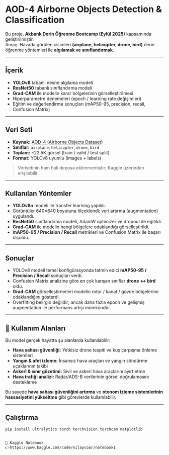 # AOD-4 Airborne Objects Detection & Classification

Bu proje, **Akbank Derin Öğrenme Bootcamp (Eylül 2025)** kapsamında geliştirilmiştir.  
Amaç: Havada görülen cisimleri **(airplane, helicopter, drone, bird)** derin öğrenme yöntemleri ile **algılamak ve sınıflandırmak**.

---

##  İçerik

- **YOLOv8** tabanlı nesne algılama modeli  
- **ResNet50** tabanlı sınıflandırma modeli  
- **Grad-CAM** ile modelin karar bölgelerinin görselleştirilmesi  
- Hiperparametre denemeleri (epoch / learning rate değişimleri)  
- Eğitim ve değerlendirme sonuçları (mAP50-95, precision, recall, Confusion Matrix)

---

##  Veri Seti

- **Kaynak:** [AOD-4 (Airborne Objects Dataset)](https://www.kaggle.com/)  
- **Sınıflar:** `airplane`, `helicopter`, `drone`, `bird`  
- **Toplam:** ~22.5K görsel (train / valid / test split)  
- **Format:** YOLOv8 uyumlu (images + labels)  

> Verisetinin ham hali depoya eklenmemiştir; Kaggle üzerinden erişilebilir.

---

##  Kullanılan Yöntemler

- **YOLOv8n** modeli ile transfer learning yapıldı.  
- Görüntüler 640×640 boyutuna ölçeklendi; veri artırma (augmentation) uygulandı.  
- **ResNet50** sınıflandırma modeli, AdamW optimizer ve dropout ile eğitildi.  
- **Grad-CAM** ile modelin hangi bölgelere odaklandığı görselleştirildi.  
- **mAP50-95 / Precision / Recall** metrikleri ve Confusion Matrix ile başarı ölçüldü.
---



##  Sonuçlar

- YOLOv8 modeli temel konfigürasyonda tatmin edici **mAP50-95 / Precision / Recall** sonuçları verdi.  
- Confusion Matrix analizine göre en çok karışan sınıflar **drone ↔ bird** oldu.  
- **Grad-CAM** görselleştirmeleri modelin rotor / kanat / gövde bölgelerine odaklandığını gösterdi.  
- Overfitting belirgin değildir; ancak daha fazla epoch ve gelişmiş augmentation ile performans artışı mümkündür.

---

## 🚀 Kullanım Alanları

Bu model gerçek hayatta şu alanlarda kullanılabilir:

- **Hava sahası güvenliği:** Yetkisiz drone tespiti ve kuş çarpışma önleme sistemleri  
- **Yangın & afet izleme:** İnsansız hava araçları ve yangın söndürme uçaklarının takibi  
- **Askerî & sınır gözetimi:** Sivil ve askeri hava araçlarını ayırt etme  
- **Hava trafiği analizi:** Radar/ADS-B verilerinin görsel doğrulamasını destekleme

Bu sayede **hava sahası güvenliğini artırma** ve **otonom izleme sistemlerinin hassasiyetini yükseltme** gibi görevlerde kullanılabilir.

---

##  Çalıştırma

```bash
pip install ultralytics torch torchvision torchcam matplotlib


🔗 Kaggle Notebook
👉https://www.kaggle.com/code/nilaycoar/notebook1

